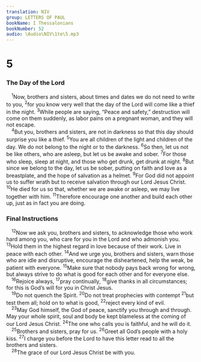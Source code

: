 ```yaml
---
translation: NIV
group: LETTERS OF PAUL
bookName: I Thessalonians 
bookNumber: 52
audio: \Audio\NIV\1te\5.mp3
---
```


<div class="title"><h1>5</h1><h3>The Day of the Lord </h3></div>
<span class="verse 1te_5_1"> <sup>1</sup>Now, brothers and sisters, about times and dates we do not need to write to you, </span>
<span class="verse 1te_5_2"><sup>2</sup>for you know very well that the day of the Lord will come like a thief in the night. </span>
<span class="verse 1te_5_3"><sup>3</sup>While people are saying, “Peace and safety,” destruction will come on them suddenly, as labor pains on a pregnant woman, and they will not escape. <br/></span>
<span class="verse 1te_5_4"> <sup>4</sup>But you, brothers and sisters, are not in darkness so that this day should surprise you like a thief. </span>
<span class="verse 1te_5_5"><sup>5</sup>You are all children of the light and children of the day. We do not belong to the night or to the darkness. </span>
<span class="verse 1te_5_6"><sup>6</sup>So then, let us not be like others, who are asleep, but let us be awake and sober. </span>
<span class="verse 1te_5_7"><sup>7</sup>For those who sleep, sleep at night, and those who get drunk, get drunk at night. </span>
<span class="verse 1te_5_8"><sup>8</sup>But since we belong to the day, let us be sober, putting on faith and love as a breastplate, and the hope of salvation as a helmet. </span>
<span class="verse 1te_5_9"><sup>9</sup>For God did not appoint us to suffer wrath but to receive salvation through our Lord Jesus Christ. </span>
<span class="verse 1te_5_10"><sup>10</sup>He died for us so that, whether we are awake or asleep, we may live together with him. </span>
<span class="verse 1te_5_11"><sup>11</sup>Therefore encourage one another and build each other up, just as in fact you are doing. <br/></span>
<div class="title"><h3>Final Instructions </h3></div>
<span class="verse 1te_5_12"> <sup>12</sup>Now we ask you, brothers and sisters, to acknowledge those who work hard among you, who care for you in the Lord and who admonish you. </span>
<span class="verse 1te_5_13"><sup>13</sup>Hold them in the highest regard in love because of their work. Live in peace with each other. </span>
<span class="verse 1te_5_14"><sup>14</sup>And we urge you, brothers and sisters, warn those who are idle and disruptive, encourage the disheartened, help the weak, be patient with everyone. </span>
<span class="verse 1te_5_15"><sup>15</sup>Make sure that nobody pays back wrong for wrong, but always strive to do what is good for each other and for everyone else. <br/></span>
<span class="verse 1te_5_16"> <sup>16</sup>Rejoice always, </span>
<span class="verse 1te_5_17"><sup>17</sup>pray continually, </span>
<span class="verse 1te_5_18"><sup>18</sup>give thanks in all circumstances; for this is God’s will for you in Christ Jesus. <br/></span>
<span class="verse 1te_5_19"> <sup>19</sup>Do not quench the Spirit. </span>
<span class="verse 1te_5_20"><sup>20</sup>Do not treat prophecies with contempt </span>
<span class="verse 1te_5_21"><sup>21</sup>but test them all; hold on to what is good, </span>
<span class="verse 1te_5_22"><sup>22</sup>reject every kind of evil. <br/></span>
<span class="verse 1te_5_23"> <sup>23</sup>May God himself, the God of peace, sanctify you through and through. May your whole spirit, soul and body be kept blameless at the coming of our Lord Jesus Christ. </span>
<span class="verse 1te_5_24"><sup>24</sup>The one who calls you is faithful, and he will do it. <br/></span>
<span class="verse 1te_5_25"> <sup>25</sup>Brothers and sisters, pray for us. </span>
<span class="verse 1te_5_26"><sup>26</sup>Greet all God’s people with a holy kiss. </span>
<span class="verse 1te_5_27"><sup>27</sup>I charge you before the Lord to have this letter read to all the brothers and sisters. <br/></span>
<span class="verse 1te_5_28"> <sup>28</sup>The grace of our Lord Jesus Christ be with you. <br/></span>
